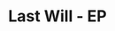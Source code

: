 ---
link: https://chroma9.bandcamp.com/album/last-will
title: Last Will - EP
artist: Chroma9
musician: Chroma9
artwork: https://f4.bcbits.com/img/a0521636600_16.jpg
---